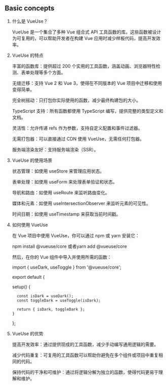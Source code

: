 ## Basic concepts
1. 什么是 VueUse？
  
    VueUse 是一个集合了多种 Vue 组合式 API 工具函数的库。这些函数被设计为可复用的，可以帮助开发者在构建 Vue 应用时减少样板代码，提高开发效率。

2. VueUse 的特点

   丰富的函数库：提供超过 200 个实用的工具函数，涵盖动画、浏览器特性检测、表单处理等多个方面。
   
   无缝迁移：支持 Vue 2 和 Vue 3，使得在不同版本的 Vue 项目中迁移和使用变得简单。
   
   完全树摇动：只打包你实际使用的函数，减少最终构建包的大小。
   
   TypeScript 支持：所有函数都使用 TypeScript 编写，提供完整的类型定义和文档。
   
   灵活性：允许传递 refs 作为参数，支持自定义配置和事件过滤器。
   
   无需打包器：可以直接通过 CDN 使用 VueUse，无需任何打包器。
   
   服务端渲染友好：支持服务端渲染（SSR）。
3. VueUse 的使用场景

   状态管理：如使用 useStore 来管理应用状态。
   
   表单处理：如使用 useForm 来处理表单验证和状态。
   
   导航和路由：如使用 useRoute 来监听路由变化。
   
   媒体和元素：如使用 useIntersectionObserver 来监听元素的可见性。
   
   时间日期：如使用 useTimestamp 来获取当前时间戳。
4. 如何使用 VueUse

   在 Vue 项目中使用 VueUse，你可以通过 npm 或 yarn 安装它：
   
   npm install @vueuse/core
   或者yarn add @vueuse/core
   
   然后，在你的 Vue 组件中导入并使用所需的函数：
   
   import { useDark, useToggle } from '@vueuse/core';

   export default {

      setup() {

         const isDark = useDark();
         const toggleDark = useToggle(isDark);

         return { isDark, toggleDark };
       }
    };
 5. VueUse 的优势

    提高开发效率：通过提供现成的工具函数，减少手动编写通用逻辑的需要。
    
    减少代码重复：可复用的工具函数可以帮助你避免在多个组件或项目中重复相同的代码。
    
    保持代码的干净和可维护：通过将逻辑分解为独立的函数，使得代码更易于理解和维护。